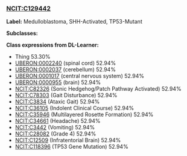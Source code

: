 
### [NCIT:C129442](http://purl.obolibrary.org/obo/NCIT_C129442)
**Label:** Medulloblastoma, SHH-Activated, TP53-Mutant

**Subclasses:** 

**Class expressions from DL-Learner:**

- Thing 53.30%
- [UBERON:0002240](http://purl.obolibrary.org/obo/UBERON_0002240) (spinal cord) 52.94%
- [UBERON:0002037](http://purl.obolibrary.org/obo/UBERON_0002037) (cerebellum) 52.94%
- [UBERON:0001017](http://purl.obolibrary.org/obo/UBERON_0001017) (central nervous system) 52.94%
- [UBERON:0000955](http://purl.obolibrary.org/obo/UBERON_0000955) (brain) 52.94%
- [NCIT:C82326](http://purl.obolibrary.org/obo/NCIT_C82326) (Sonic Hedgehog/Patch Pathway Activated) 52.94%
- [NCIT:C78303](http://purl.obolibrary.org/obo/NCIT_C78303) (Gait Disturbance) 52.94%
- [NCIT:C3834](http://purl.obolibrary.org/obo/NCIT_C3834) (Ataxic Gait) 52.94%
- [NCIT:C36105](http://purl.obolibrary.org/obo/NCIT_C36105) (Indolent Clinical Course) 52.94%
- [NCIT:C35946](http://purl.obolibrary.org/obo/NCIT_C35946) (Multilayered Rosette Formation) 52.94%
- [NCIT:C34661](http://purl.obolibrary.org/obo/NCIT_C34661) (Headache) 52.94%
- [NCIT:C3442](http://purl.obolibrary.org/obo/NCIT_C3442) (Vomiting) 52.94%
- [NCIT:C28082](http://purl.obolibrary.org/obo/NCIT_C28082) (Grade 4) 52.94%
- [NCIT:C12509](http://purl.obolibrary.org/obo/NCIT_C12509) (Infratentorial Brain) 52.94%
- [NCIT:C118396](http://purl.obolibrary.org/obo/NCIT_C118396) (TP53 Gene Mutation) 52.94%


